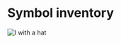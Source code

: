 # Symbol inventory


![I with a hat](http://www.homermultitext.org/iipsrv?OBJ=IIP,1.0&FIF=/project/homer/pyramidal/deepzoom/lycian/hc/v1/2007.02.0004.tif&RGN=0.03977,0.04392,0.05712,0.1303&wID=500&CVT=JPEG)


